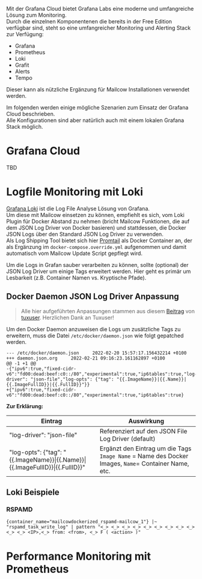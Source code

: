 Mit der Grafana Cloud bietet Grafana Labs eine moderne und umfangreiche Lösung zum Monitoring.\
Durch die einzelnen Komponentenen die bereits in der Free Edition verfügbar sind, steht so eine umfangreicher Monitoring und Alerting Stack zur Verfügung:
- Grafana
- Prometheus
- Loki
- Grafit
- Alerts
- Tempo

Dieser kann als nützliche Ergänzung für Mailcow Installationen verwendet werden.

Im folgenden werden einige mögliche Szenarien zum Einsatz der Grafana Cloud beschrieben.\
Alle Konfigurationen sind aber natürlich auch mit einem lokalen Grafana Stack möglich.

# Grafana Cloud
TBD
# Logfile Monitoring mit Loki
[Grafana Loki](https://grafana.com/oss/loki/) ist die Log File Analyse Lösung von Grafana.\
Um diese mit Mailcow einsetzen zu können, empfiehlt es sich, vom Loki Plugin für Docker Abstand zu nehmen (bricht Mailcow Funktionen, die auf dem JSON Log Driver von Docker basieren) und stattdessen, die Docker JSON Logs über den Standard JSON Log Driver zu verwenden.\
Als Log Shipping Tool bietet sich hier [Promtail](https://grafana.com/docs/loki/latest/clients/promtail/) als Docker Container an, der als Ergänzung im `docker-compose.override.yml` aufgenommen und damit automatisch vom Mailcow Update Script gepflegt wird.

Um die Logs in Grafan sauber verarbeiten zu können, sollte (optional) der JSON Log Driver um einige Tags erweitert werden. Hier geht es primär um Lesbarkeit (z.B. Container Namen vs. Kryptische Pfade).

## Docker Daemon JSON Log Driver Anpassung
>Alle hier aufgeführten Anpassungen stammen aus diesem [Beitrag](https://gist.github.com/ruanbekker/c6fa9bc6882e6f324b4319c5e3622460?permalink_comment_id=3621878#gistcomment-3621878) von [tuxuser](https://gist.github.com/tuxuser). Herzlichen Dank an Tuxuser!

Um den Docker Daemon anzuweisen die Logs um zusätzliche Tags zu erweitern, muss die Datei `/etc/docker/daemon.json` wie folgt gepatched werden.
```
--- /etc/docker/daemon.json     2022-02-20 15:57:17.156432214 +0100
+++ daemon.json.org     2022-02-21 09:16:23.161162897 +0100
@@ -1 +1 @@
-{"ipv6":true,"fixed-cidr-v6":"fd00:dead:beef:c0::/80","experimental":true,"ip6tables":true,"log-driver": "json-file","log-opts": {"tag": "{{.ImageName}}|{{.Name}}|{{.ImageFullID}}|{{.FullID}}"}}
+{"ipv6":true,"fixed-cidr-v6":"fd00:dead:beef:c0::/80","experimental":true,"ip6tables":true}
```

**Zur Erklärung:**

| Eintrag  | Auswirkung |
| ------------- | ------------- |
| "log-driver": "json-file"  | Referenziert auf den JSON File Log Driver (default)  |
| "log-opts": {"tag": "{{.ImageName}}\|{{.Name}}\|{{.ImageFullID}}\|{{.FullID}}"  | Ergänzt den Eintrag um die Tags `Image Name` = Name des Docker Images, `Name`= Container Name, etc.   |

## Loki Beispiele

### RSPAMD
`{container_name="mailcowdockerized_rspamd-mailcow_1"} |~  "rspamd_task_write_log" | pattern "<_> <_> <_> <_> <_> <_> <_> <_> <_> <_> <_> <IP>,<_> from: <from>, <_> F ( <action> )"`

# Performance Monitoring mit Prometheus
